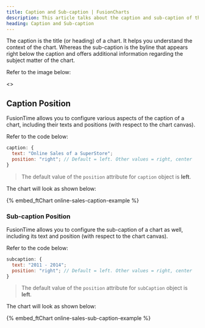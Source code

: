 ```yaml
---
title: Caption and Sub-caption | FusionCharts
description: This article talks about the caption and sub-caption of the chart.
heading: Caption and Sub-caption
---
```


The caption is the title (or heading) of a chart. It helps you understand the context of the chart. Whereas the sub-caption is the byline that appears right below the caption and offers additional information regarding the subject matter of the chart.

Refer to the image below:

<<Image>>

## Caption Position

FusionTime allows you to configure various aspects of the caption of a chart, including their texts and positions (with respect to the chart canvas).

Refer to the code below:

```javascript
caption: {
  text: "Online Sales of a SuperStore";
  position: "right"; // Default = left. Other values = right, center
}
```

> The default value of the `position` attribute for `caption` object is **left**.

The chart will look as shown below:

{% embed_ftChart online-sales-caption-example %}

### Sub-caption Position

FusionTime allows you to configure the sub-caption of a chart as well, including its text and position (with respect to the chart canvas).

Refer to the code below:

```javascript
subcaption: {
  text: "2011 - 2014";
  position: "right"; // Default = left. Other values = right, center
}
```

> The default value of the `position` attribute for `subCaption` object is **left**.

The chart will look as shown below:

{% embed_ftChart online-sales-sub-caption-example %}
